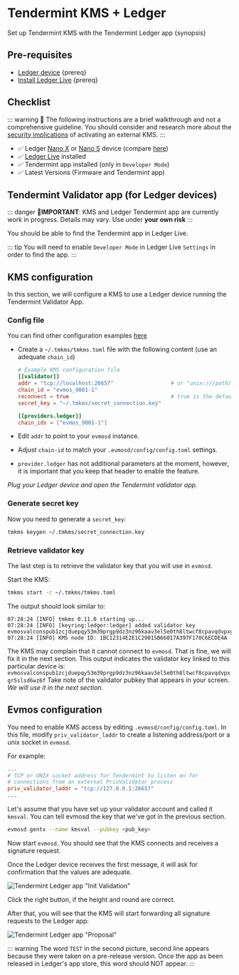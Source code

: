 <!--
order: 3
-->

# Tendermint KMS + Ledger

Set up Tendermint KMS with the Tendermint Ledger app {synopsis}

## Pre-requisites

- [Ledger device](https://shop.ledger.com/) {prereq}
- [Install Ledger Live](https://www.ledger.com/ledger-live) {prereq}

## Checklist

::: warning 🚧 The following instructions are a brief walkthrough and not a
comprehensive guideline. You should consider and research more about the
[security implications](./security.md) of activating an external KMS. :::

- ✅ Ledger [Nano X](https://shop.ledger.com/pages/ledger-nano-x) or
  [Nano S](https://shop.ledger.com/products/ledger-nano-s) device (compare
  [here](https://shop.ledger.com/pages/hardware-wallets-comparison))
- ✅ [Ledger Live](https://www.ledger.com/ledger-live) installed
- ✅ Tendermint app installed (only in `Developer Mode`)
- ✅ Latest Versions (Firmware and Tendermint app)

## Tendermint Validator app (for Ledger devices)

::: danger 🚨**IMPORTANT**: KMS and Ledger Tendermint app are currently work in
progress. Details may vary. Use under **your own risk** :::

You should be able to find the Tendermint app in Ledger Live.

::: tip You will need to enable `Developer Mode` in Ledger Live `Settings` in
order to find the app. :::

## KMS configuration

In this section, we will configure a KMS to use a Ledger device running the
Tendermint Validator App.

### Config file

You can find other configuration examples
[here](https://github.com/iqlusioninc/tmkms/blob/master/tmkms.toml.example)

- Create a `~/.tmkms/tmkms.toml` file with the following content (use an
  adequate `chain_id`)

  ```toml
  # Example KMS configuration file
  [[validator]]
  addr = "tcp://localhost:26657"                  # or "unix:///path/to/socket"
  chain_id = "evmos_9001-1"
  reconnect = true                                # true is the default
  secret_key = "~/.tmkms/secret_connection.key"

  [[providers.ledger]]
  chain_ids = ["evmos_9001-1"]
  ```

- Edit `addr` to point to your `evmosd` instance.

- Adjust `chain-id` to match your `.evmosd/config/config.toml` settings.

- `provider.ledger` has not additional parameters at the moment, however, it is
  important that you keep that header to enable the feature.

*Plug your Ledger device and open the Tendermint validator app.*

### Generate secret key

Now you need to generate a `secret_key`:

```bash
tmkms keygen ~/.tmkms/secret_connection.key
```

### Retrieve validator key

The last step is to retrieve the validator key that you will use in `evmosd`.

Start the KMS:

```bash
tmkms start -c ~/.tmkms/tmkms.toml
```

The output should look similar to:

```text
07:28:24 [INFO] tmkms 0.11.0 starting up...
07:28:24 [INFO] [keyring:ledger:ledger] added validator key evmosvalconspub1zcjduepqy53m39prgp9dz3nz96kaav3el5e0th8ltwcf8cpavqdvpxgr5slsd6wz6f
07:28:24 [INFO] KMS node ID: 1BC12314E2E1C29015B66017A397F170C6ECDE4A
```

The KMS may complain that it cannot connect to `evmosd`. That is fine, we will
fix it in the next section. This output indicates the validator key linked to
this particular device is:
`evmosvalconspub1zcjduepqy53m39prgp9dz3nz96kaav3el5e0th8ltwcf8cpavqdvpxgr5slsd6wz6f`
Take note of the validator pubkey that appears in your screen. *We will use it
in the next section.*

## Evmos configuration

You need to enable KMS access by editing `.evmosd/config/config.toml`. In this
file, modify `priv_validator_laddr` to create a listening address/port or a unix
socket in `evmosd`.

For example:

```toml
...
# TCP or UNIX socket address for Tendermint to listen on for
# connections from an external PrivValidator process
priv_validator_laddr = "tcp://127.0.0.1:26657"
...
```

Let's assume that you have set up your validator account and called it `kmsval`.
You can tell evmosd the key that we've got in the previous section.

```bash
evmosd gentx --name kmsval --pubkey <pub_key>
```

Now start `evmosd`. You should see that the KMS connects and receives a
signature request.

Once the Ledger device receives the first message, it will ask for confirmation
that the values are adequate.

![Tendermint Ledger app "Init Validation"](./../../img/kms_tm_ledger\_01.jpg)

Click the right button, if the height and round are correct.

After that, you will see that the KMS will start forwarding all signature
requests to the Ledger app:

![Tendermint Ledger app "Proposal"](./../../img/kms_tm_ledger\_02.jpg)

::: warning The word `TEST` in the second picture, second line appears because
they were taken on a pre-release version. Once the app as been released in
Ledger's app store, this word should NOT appear. :::
